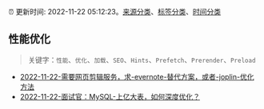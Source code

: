 :alarm_clock: 更新时间: 2022-11-22 05:12:23。[来源分类](../README.md)、[标签分类](../TAGS.md)、[时间分类](../TIMELINE.md)

## 性能优化


> 关键字：`性能`、`优化`、`加载`、`SEO`、`Hints`、`Prefetch`、`Prerender`、`Preload`



- [2022-11-22-需要网页剪辑服务，求-evernote-替代方案，或者-joplin-优化方法](https://www.v2ex.com/t/897020) 
- [2022-11-22-面试官：MySQL-上亿大表，如何深度优化？](https://toutiao.io/k/e7gmc5b) 